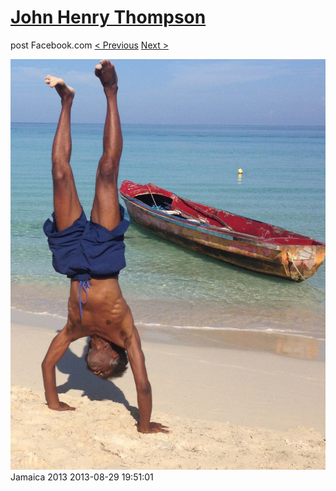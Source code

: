 # [John Henry Thompson](../README.md)
post Facebook.com
[< Previous](2013-09-02-51.md) [Next >](2013-08-29-2.md)

[![](../media/2013-08-29/Jamaica-2013.jpg)](../README.md)
Jamaica 2013
2013-08-29 19:51:01